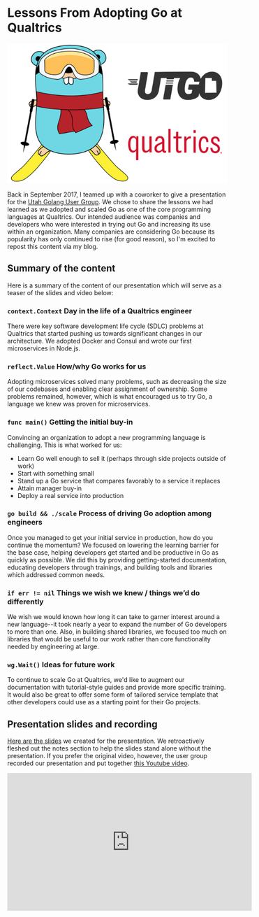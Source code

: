 # Lessons From Adopting Go at Qualtrics

![UTGO + Qualtrics](../static/public/images/utgo-qualtrics.png)

Back in September 2017, I teamed up with a coworker to give a presentation for the [Utah Golang User Group](http://utahgolang.com/). We chose to share the lessons we had learned as we adopted and scaled Go as one of the core programming languages at Qualtrics. Our intended audience was companies and developers who were interested in trying out Go and increasing its use within an organization. Many companies are considering Go because its popularity has only continued to rise (for good reason), so I'm excited to repost this content via my blog.

## Summary of the content

Here is a summary of the content of our presentation which will serve as a teaser of the slides and video below:

### `context.Context` Day in the life of a Qualtrics engineer

There were key software development life cycle (SDLC) problems at Qualtrics that started pushing us towards significant changes in our architecture. We adopted Docker and Consul and wrote our first microservices in Node.js.

### `reflect.Value` How/why Go works for us

Adopting microservices solved many problems, such as decreasing the size of our codebases and enabling clear assignment of ownership. Some problems remained, however, which is what encouraged us to try Go, a language we knew was proven for microservices.

### `func main()` Getting the initial buy-in

Convincing an organization to adopt a new programming language is challenging. This is what worked for us:

* Learn Go well enough to sell it (perhaps through side projects outside of work)
* Start with something small
* Stand up a Go service that compares favorably to a service it replaces
* Attain manager buy-in
* Deploy a real service into production

### `go build && ./scale` Process of driving Go adoption among engineers

Once you managed to get your initial service in production, how do you continue the momentum? We focused on lowering the learning barrier for the base case, helping developers get started and be productive in Go as quickly as possible. We did this by providing getting-started documentation, educating developers through trainings, and building tools and libraries which addressed common needs.

### `if err != nil` Things we wish we knew / things we’d do differently

We wish we would known how long it can take to garner interest around a new language--it took nearly a year to expand the number of Go developers to more than one. Also, in building shared libraries, we focused too much on libraries that would be useful to our work rather than core functionality needed by engineering at large.

### `wg.Wait()` Ideas for future work

To continue to scale Go at Qualtrics, we'd like to augment our documentation with tutorial-style guides and provide more specific training. It would also be great to offer some form of tailored service template that other developers could use as a starting point for their Go projects.

## Presentation slides and recording

[Here are the slides](https://docs.google.com/presentation/d/18JiufQTTm8GxFRb2uyg2C8RHmm5NbtWU9Se7vBtwkUY/edit?usp=sharing) we created for the presentation. We retroactively fleshed out the notes section to help the slides stand alone without the presentation. If you prefer the original video, however, the user group recorded our presentation and put together [this Youtube video](https://www.youtube.com/watch?v=8wmEL0JwHQA&feature=youtu.be).

<iframe width="560" height="315" src="https://www.youtube.com/embed/8wmEL0JwHQA" frameborder="0" allow="autoplay; encrypted-media" allowfullscreen></iframe>

